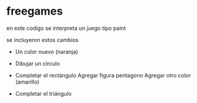 # freegames

en este codigo se interpreta un juego tipo paint 

se incluyeron estos cambios 

- Un color nuevo (naranja)
- Dibujar un círculo

- Completar el rectángulo
   Agregar figura pentagono
  Agregar otro color (amarillo)
- Completar el triángulo
